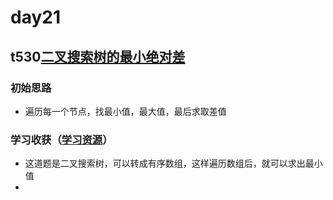 # day21
## t530[二叉搜索树的最小绝对差](https://leetcode.cn/problems/minimum-absolute-difference-in-bst/)
### 初始思路
  - 遍历每一个节点，找最小值，最大值，最后求取差值 
### 学习收获（[学习资源](https://programmercarl.com/0530.%E4%BA%8C%E5%8F%89%E6%90%9C%E7%B4%A2%E6%A0%91%E7%9A%84%E6%9C%80%E5%B0%8F%E7%BB%9D%E5%AF%B9%E5%B7%AE.html#%E9%80%92%E5%BD%92)）
  - 这道题是二叉搜索树，可以转成有序数组，这样遍历数组后，就可以求出最小值
  - 
